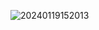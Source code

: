 ![20240119152013](https://github.com/udidcs/make-frontpage-project/assets/46997884/24d2d93d-96c3-412f-a8c5-baf13a400466)
